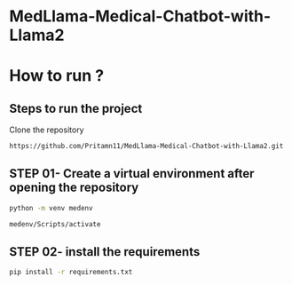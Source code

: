 # MedLlama-Medical-Chatbot-with-Llama2

# How to run ?

##  Steps to run the project

Clone the repository

```bash
https://github.com/Pritamn11/MedLlama-Medical-Chatbot-with-Llama2.git
```

## STEP 01- Create a virtual environment after opening the repository

```bash
python -m venv medenv
```

```bash
medenv/Scripts/activate
```

## STEP 02- install the requirements

```bash
pip install -r requirements.txt
```

